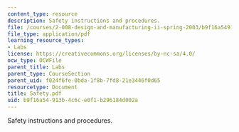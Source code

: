 ```yaml
---
content_type: resource
description: Safety instructions and procedures.
file: /courses/2-008-design-and-manufacturing-ii-spring-2003/b9f16a54913b4c6ce0f1b296184d002a_Safety.pdf
file_type: application/pdf
learning_resource_types:
- Labs
license: https://creativecommons.org/licenses/by-nc-sa/4.0/
ocw_type: OCWFile
parent_title: Labs
parent_type: CourseSection
parent_uid: f024f6fe-0bda-1f8b-7fd8-21e3446f0d65
resourcetype: Document
title: Safety.pdf
uid: b9f16a54-913b-4c6c-e0f1-b296184d002a
---
```

Safety instructions and procedures.